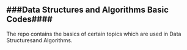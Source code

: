 ###Data Structures and Algorithms Basic Codes####
---

The repo contains the basics of certain topics which are used in Data Structuresand Algorithms.

